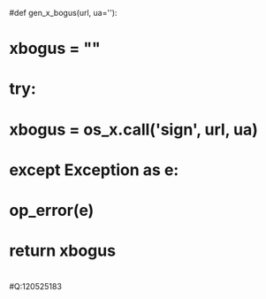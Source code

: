 #def gen_x_bogus(url, ua=''):
#    xbogus = ""
#    try:
#        xbogus = os_x.call('sign', url, ua)
#    except Exception as e:
#        op_error(e)
#    return xbogus
#
#Q:120525183
